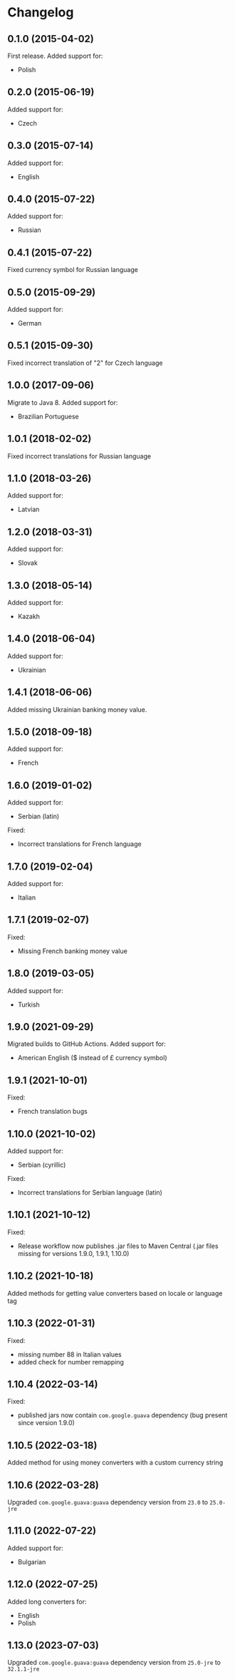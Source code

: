 Changelog
=========

## 0.1.0 (2015-04-02)

First release. Added support for:

  - Polish

## 0.2.0 (2015-06-19)

Added support for:

  - Czech
  
## 0.3.0 (2015-07-14)

Added support for:

  - English
  
## 0.4.0 (2015-07-22)

Added support for:

  - Russian

## 0.4.1 (2015-07-22)

Fixed currency symbol for Russian language

## 0.5.0 (2015-09-29)

Added support for:

  - German

## 0.5.1 (2015-09-30)

Fixed incorrect translation of "2" for Czech language

## 1.0.0 (2017-09-06)

Migrate to Java 8. Added support for:

  - Brazilian Portuguese

## 1.0.1 (2018-02-02)

Fixed incorrect translations for Russian language

## 1.1.0 (2018-03-26)

Added support for:

  - Latvian

## 1.2.0 (2018-03-31)

Added support for:

  - Slovak

## 1.3.0 (2018-05-14)

Added support for:

  - Kazakh

## 1.4.0 (2018-06-04)

Added support for:

  - Ukrainian

## 1.4.1 (2018-06-06)

Added missing Ukrainian banking money value.

## 1.5.0 (2018-09-18)

Added support for:

  - French

## 1.6.0 (2019-01-02)

Added support for:

  - Serbian (latin)
  
Fixed:

  - Incorrect translations for French language

## 1.7.0 (2019-02-04)

Added support for:

  - Italian

## 1.7.1 (2019-02-07)

Fixed:

  - Missing French banking money value

## 1.8.0 (2019-03-05)

Added support for:

  - Turkish

## 1.9.0 (2021-09-29)

Migrated builds to GitHub Actions. Added support for:

  - American English ($ instead of £ currency symbol)

## 1.9.1 (2021-10-01)

Fixed:

  - French translation bugs

## 1.10.0 (2021-10-02)

Added support for:

  - Serbian (cyrillic)
  
Fixed:

  - Incorrect translations for Serbian language (latin)

## 1.10.1 (2021-10-12)

Fixed:

  - Release workflow now publishes .jar files to Maven Central (.jar files missing for versions 1.9.0, 1.9.1, 1.10.0)

## 1.10.2 (2021-10-18)

Added methods for getting value converters based on locale or language tag

## 1.10.3 (2022-01-31)

Fixed:

  - missing number 88 in Italian values
  - added check for number remapping

## 1.10.4 (2022-03-14)

Fixed:

  - published jars now contain `com.google.guava` dependency (bug present since version 1.9.0)

## 1.10.5 (2022-03-18)

Added method for using money converters with a custom currency string

## 1.10.6 (2022-03-28)

Upgraded `com.google.guava:guava` dependency version from `23.0` to `25.0-jre`

## 1.11.0 (2022-07-22)

Added support for:

  - Bulgarian

## 1.12.0 (2022-07-25)

Added long converters for:

  - English
  - Polish

## 1.13.0 (2023-07-03)

Upgraded `com.google.guava:guava` dependency version from `25.0-jre` to `32.1.1-jre`
